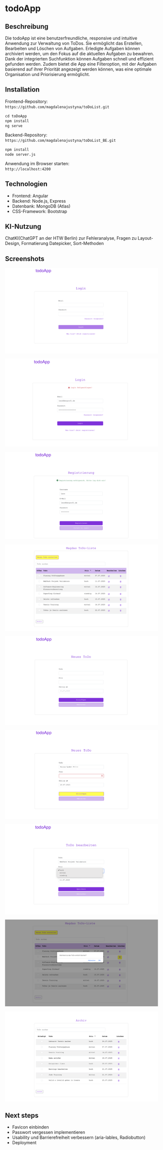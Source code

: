 # todoApp

## Beschreibung

Die todoApp ist eine benutzerfreundliche, responsive und intuitive Anwendung zur Verwaltung von ToDos. Sie ermöglicht das Erstellen, Bearbeiten und Löschen von Aufgaben. Erledigte Aufgaben können archiviert werden, um den Fokus auf die aktuellen Aufgaben zu bewahren. Dank der integrierten Suchfunktion können Aufgaben schnell und effizient gefunden werden. Zudem bietet die App eine Filteroption, mit der Aufgaben basierend auf ihrer Priorität angezeigt werden können, was eine optimale Organisation und Priorisierung ermöglicht.

## Installation

Frontend-Repository:  
`https://github.com/magdalenajustyna/toDoList.git`

```
cd toDoApp
npm install
ng serve
```

Backend-Repository:  
`https://github.com/magdalenajustyna/toDoList_BE.git`

```
npm install
node server.js
```

Anwendung im Browser starten:  
`http://localhost:4200`

## Technologien

- Frontend: Angular
- Backend: Node.js, Express
- Datenbank: MongoDB (Atlas)
- CSS-Framework: Bootstrap

## KI-Nutzung

ChatKI(ChatGPT an der HTW Berlin) zur Fehleranalyse, Fragen zu Layout-Design, Formatierung Datepicker, Sort-Methoden 

## Screenshots

![Screenshot1](./toDoApp/src/assets/images/screenshot0.png)

![Screenshot1](./toDoApp/src/assets/images/screenshot1.png)

![Screenshot1](./toDoApp/src/assets/images/screenshot2.png)

![Screenshot1](./toDoApp/src/assets/images/screenshot3.png)

![Screenshot1](./toDoApp/src/assets/images/screenshot4.png)

![Screenshot1](./toDoApp/src/assets/images/screenshot5.png)

![Screenshot1](./toDoApp/src/assets/images/screenshot6.png)

![Screenshot1](./toDoApp/src/assets/images/screenshot7.png)

![Screenshot1](./toDoApp/src/assets/images/screenshot8.png)

## Next steps

- Favicon einbinden
- Passwort vergessen implementieren
- Usability und Barrierefreiheit verbessern (aria-lables, Radiobutton)
- Deployment
